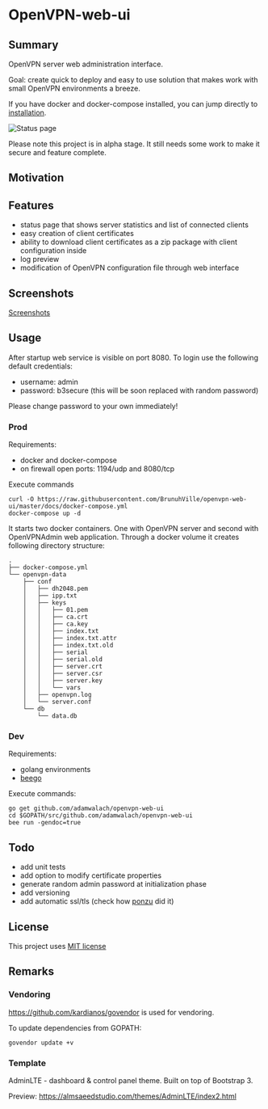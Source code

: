 # OpenVPN-web-ui

## Summary
OpenVPN server web administration interface.

Goal: create quick to deploy and easy to use solution that makes work with small OpenVPN environments a breeze.

If you have docker and docker-compose installed, you can jump directly to [installation](#Prod).

![Status page](docs/images/preview_status.png?raw=true)

Please note this project is in alpha stage. It still needs some work to make it secure and feature complete.

## Motivation



## Features

* status page that shows server statistics and list of connected clients
* easy creation of client certificates
* ability to download client certificates as a zip package with client configuration inside
* log preview
* modification of OpenVPN configuration file through web interface

## Screenshots

[Screenshots](docs/screenshots.md)

## Usage

After startup web service is visible on port 8080. To login use the following default credentials:

* username: admin
* password: b3secure (this will be soon replaced with random password)

Please change password to your own immediately!

### Prod

Requirements:
* docker and docker-compose
* on firewall open ports: 1194/udp and 8080/tcp

Execute commands

    curl -O https://raw.githubusercontent.com/BrunuhVille/openvpn-web-ui/master/docs/docker-compose.yml
    docker-compose up -d

It starts two docker containers. One with OpenVPN server and second with OpenVPNAdmin web application. Through a docker volume it creates following directory structure:


    .
    ├── docker-compose.yml
    └── openvpn-data
        ├── conf
        │   ├── dh2048.pem
        │   ├── ipp.txt
        │   ├── keys
        │   │   ├── 01.pem
        │   │   ├── ca.crt
        │   │   ├── ca.key
        │   │   ├── index.txt
        │   │   ├── index.txt.attr
        │   │   ├── index.txt.old
        │   │   ├── serial
        │   │   ├── serial.old
        │   │   ├── server.crt
        │   │   ├── server.csr
        │   │   ├── server.key
        │   │   └── vars
        │   ├── openvpn.log
        │   └── server.conf
        └── db
            └── data.db



### Dev

Requirements:
* golang environments
* [beego](https://beego.me/docs/install/)

Execute commands:

    go get github.com/adamwalach/openvpn-web-ui
    cd $GOPATH/src/github.com/adamwalach/openvpn-web-ui
    bee run -gendoc=true

## Todo

* add unit tests
* add option to modify certificate properties
* generate random admin password at initialization phase
* add versioning
* add automatic ssl/tls (check how [ponzu](https://github.com/ponzu-cms/ponzu) did it)


## License

This project uses [MIT license](LICENSE)

## Remarks

### Vendoring
https://github.com/kardianos/govendor is used for vendoring.

To update dependencies from GOPATH:

`govendor update +v`

### Template
AdminLTE - dashboard & control panel theme. Built on top of Bootstrap 3.

Preview: https://almsaeedstudio.com/themes/AdminLTE/index2.html

